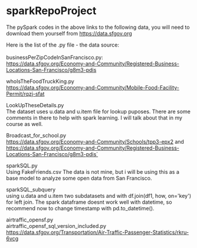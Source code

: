 # sparkRepoProject

The pySpark codes in the above links to the following data, you will need to download them yourself from https://data.sfgov.org<br>

Here is the list of the .py file - the data source:<br><br>
businessPerZipCodeInSanFrancisco.py: <br>
https://data.sfgov.org/Economy-and-Community/Registered-Business-Locations-San-Francisco/g8m3-pdis

whoIsTheFoodTruckKing.py<br>
https://data.sfgov.org/Economy-and-Community/Mobile-Food-Facility-Permit/rqzj-sfat

LookUpTheseDetails.py <br>
The dataset uses u.data and u.item file for lookup puposes. There are some comments in there to help with spark learning. I will talk about that in my course as well.


Broadcast_for_school.py <br>
https://data.sfgov.org/Economy-and-Community/Schools/tpp3-epx2 and <br>
https://data.sfgov.org/Economy-and-Community/Registered-Business-Locations-San-Francisco/g8m3-pdis`

sparkSQL.py<br>
Using FakeFriends.csv The data is not mine, but i will be using this as a base model to analyze some open data from San Francisco. <br>

sparkSQL_subquery<br>
using u.data and u.item two subdatasets and with df.join(df1, how, on='key') for  left join. The spark dataframe doesnt work well with datetime, so recommend now to change timestamp with pd.to_datetime().<br>

airtraffic_opensf.py <br>
airtraffic_opensf_sql_version_included.py <br>
https://data.sfgov.org/Transportation/Air-Traffic-Passenger-Statistics/rkru-6vcg
